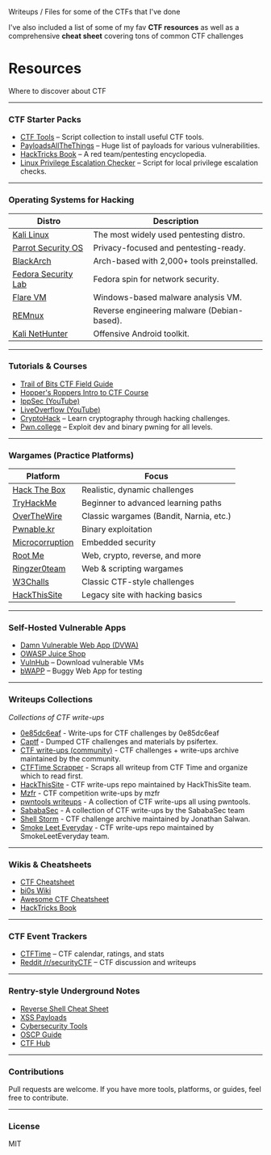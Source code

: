 Writeups / Files for some of the CTFs that I've done

I've also included a list of some of my fav **CTF resources** as well as a comprehensive **cheat sheet** covering tons of common CTF challenges


# Resources



Where to discover about CTF




---

### CTF Starter Packs

- [CTF Tools](https://github.com/zardus/ctf-tools) – Script collection to install useful CTF tools.
- [PayloadsAllTheThings](https://github.com/swisskyrepo/PayloadsAllTheThings) – Huge list of payloads for various vulnerabilities.
- [HackTricks Book](https://book.hacktricks.xyz) – A red team/pentesting encyclopedia.
- [Linux Privilege Escalation Checker](https://github.com/laluka/linuxprivchecker) – Script for local privilege escalation checks.

---

### Operating Systems for Hacking

| Distro | Description |
|--------|-------------|
| [Kali Linux](https://www.kali.org/) | The most widely used pentesting distro. |
| [Parrot Security OS](https://www.parrotsec.org/) | Privacy-focused and pentesting-ready. |
| [BlackArch](https://blackarch.org/) | Arch-based with 2,000+ tools preinstalled. |
| [Fedora Security Lab](https://labs.fedoraproject.org/security/) | Fedora spin for network security. |
| [Flare VM](https://github.com/mandiant/flare-vm) | Windows-based malware analysis VM. |
| [REMnux](https://remnux.org/) | Reverse engineering malware (Debian-based). |
| [Kali NetHunter](https://www.kali.org/get-kali/#kali-mobile) | Offensive Android toolkit. |

---

### Tutorials & Courses

- [Trail of Bits CTF Field Guide](https://trailofbits.github.io/ctf/)
- [Hopper's Roppers Intro to CTF Course](https://www.hoppersroppers.org/courseCTF.html)
- [IppSec (YouTube)](https://www.youtube.com/@IppSec)
- [LiveOverflow (YouTube)](https://www.youtube.com/@LiveOverflow)
- [CryptoHack](https://cryptohack.org/) – Learn cryptography through hacking challenges.
- [Pwn.college](https://pwn.college) – Exploit dev and binary pwning for all levels.

---

### Wargames (Practice Platforms)

| Platform | Focus |
|----------|-------|
| [Hack The Box](https://www.hackthebox.com/) | Realistic, dynamic challenges |
| [TryHackMe](https://tryhackme.com/) | Beginner to advanced learning paths |
| [OverTheWire](https://overthewire.org/wargames/) | Classic wargames (Bandit, Narnia, etc.) |
| [Pwnable.kr](http://pwnable.kr/) | Binary exploitation |
| [Microcorruption](https://microcorruption.com) | Embedded security |
| [Root Me](https://www.root-me.org/) | Web, crypto, reverse, and more |
| [Ringzer0team](https://ringzer0team.com/) | Web & scripting wargames |
| [W3Challs](https://w3challs.com) | Classic CTF-style challenges |
| [HackThisSite](https://www.hackthissite.org/) | Legacy site with hacking basics |

---

### Self-Hosted Vulnerable Apps

- [Damn Vulnerable Web App (DVWA)](http://www.dvwa.co.uk/)
- [OWASP Juice Shop](https://owasp.org/www-project-juice-shop/)
- [VulnHub](https://www.vulnhub.com/) – Download vulnerable VMs
- [bWAPP](https://sourceforge.net/projects/bwapp/) – Buggy Web App for testing

---

### Writeups Collections

*Collections of CTF write-ups*

- [0e85dc6eaf](https://github.com/0e85dc6eaf/CTF-Writeups) - Write-ups for CTF challenges by 0e85dc6eaf
- [Captf](http://captf.com/) - Dumped CTF challenges and materials by psifertex.
- [CTF write-ups (community)](https://github.com/ctfs/) - CTF challenges + write-ups archive maintained by the community.
- [CTFTime Scrapper](https://github.com/abdilahrf/CTFWriteupScrapper) - Scraps all writeup from CTF Time and organize which to read first.
- [HackThisSite](https://github.com/HackThisSite/CTF-Writeups) - CTF write-ups repo maintained by HackThisSite team.
- [Mzfr](https://github.com/mzfr/ctf-writeups/) - CTF competition write-ups by mzfr
- [pwntools writeups](https://github.com/Gallopsled/pwntools-write-ups) - A collection of CTF write-ups all using pwntools.
- [SababaSec](https://github.com/SababaSec/ctf-writeups) - A collection of CTF write-ups by the SababaSec team
- [Shell Storm](http://shell-storm.org/repo/CTF/) - CTF challenge archive maintained by Jonathan Salwan.
- [Smoke Leet Everyday](https://github.com/smokeleeteveryday/CTF_WRITEUPS) - CTF write-ups repo maintained by SmokeLeetEveryday team.

---

### Wikis & Cheatsheets

- [CTF Cheatsheet](https://uppusaikiran.github.io/hacking/Capture-the-Flag-CheatSheet/)
- [bi0s Wiki](https://teambi0s.gitlab.io/bi0s-wiki/)
- [Awesome CTF Cheatsheet](https://github.com/uppusaikiran/awesome-ctf-cheatsheet)
- [HackTricks Book](https://book.hacktricks.xyz)

---

### CTF Event Trackers

- [CTFTime](https://ctftime.org) – CTF calendar, ratings, and stats
- [Reddit /r/securityCTF](https://www.reddit.com/r/securityCTF/) – CTF discussion and writeups

---

### Rentry-style Underground Notes


- [Reverse Shell Cheat Sheet](https://rentry.co/revshells)
- [XSS Payloads](https://rentry.co/xsslist)
- [Cybersecurity Tools](https://rentry.co/cybertools)
- [OSCP Guide](https://rentry.co/oscp-guidemap)
- [CTF Hub](https://rentry.co/ctfhub)

---

### Contributions

Pull requests are welcome. If you have more tools, platforms, or guides, feel free to contribute.

---

### License

MIT
